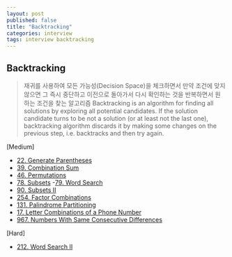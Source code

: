 ```yaml
---
layout: post
published: false
title: "Backtracking"
categories: interview
tags: interview backtracking
---
```


## Backtracking
> 재귀를 사용하여 모든 가능성(Decision Space)을 체크하면서 만약 조건에 맞지 않으면 그 즉시 중단하고 이전으로 돌아가서 다시 확인하는 것을 반복하면서 원하는 조건을 찾는 알고리즘
> Backtracking is an algorithm for finding all solutions by exploring all potential candidates. If the solution candidate turns to be not a solution (or at least not the last one), backtracking algorithm discards it by making some changes on the previous step, i.e. backtracks and then try again.

[Medium]
- [22. Generate Parentheses](/interview/2023/05/21/generate-parentheses/)
- [39. Combination Sum](/interview/2023/05/21/combination-sum/)
- [46. Permutations](/interview/2023/05/21/permutations/)
- [78. Subsets](/interview/2023/05/21/subsets/)
 -[79. Word Search](/interview/2023/05/21/word-search/)
- [90. Subsets II](/interview/2023/05/01/subsets-ii/)
- [254. Factor Combinations](/interview/2023/05/21/factor-combinations/)
- [131. Palindrome Partitioning](/interview/2023/05/21/palindrome-partitioning/)
- [17. Letter Combinations of a Phone Number](/interview/2023/05/30/letter-combinations-of-a-phone-number/)
- [967. Numbers With Same Consecutive Differences](/interview/2023/05/21/numbers-with-same-consecutive-differences/)

[Hard]
- [212. Word Search II](/interview/2023/05/21/word-search-ii/)